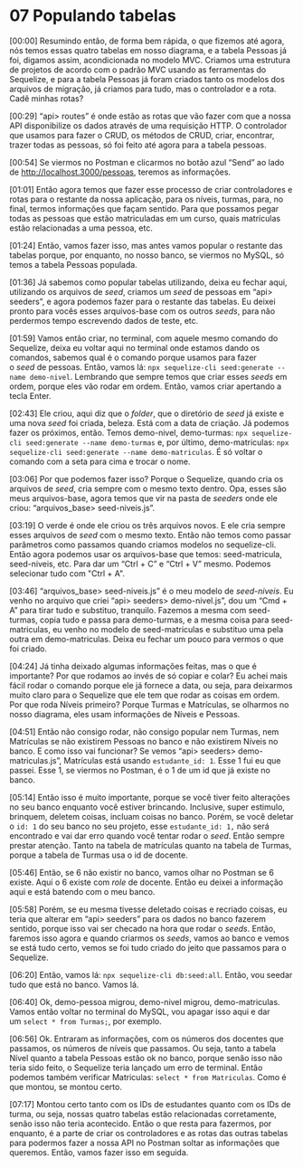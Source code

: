 # 07 Populando tabelas

[00:00] Resumindo então, de forma bem rápida, o que fizemos até agora, nós temos essas quatro tabelas em nosso diagrama, e a tabela Pessoas já foi, digamos assim, acondicionada no modelo MVC. Criamos uma estrutura de projetos de acordo com o padrão MVC usando as ferramentas do Sequelize, e para a tabela Pessoas já foram criados tanto os modelos dos arquivos de migração, já criamos para tudo, mas o controlador e a rota. Cadê minhas rotas?

[00:29] “api> routes” é onde estão as rotas que vão fazer com que a nossa API disponibilize os dados através de uma requisição HTTP. O controlador que usamos para fazer o CRUD, os métodos de CRUD, criar, encontrar, trazer todas as pessoas, só foi feito até agora para a tabela pessoas.

[00:54] Se viermos no Postman e clicarmos no botão azul “Send” ao lado de http://localhost.3000/pessoas, teremos as informações.

[01:01] Então agora temos que fazer esse processo de criar controladores e rotas para o restante da nossa aplicação, para os níveis, turmas, para, no final, termos informações que façam sentido. Para que possamos pegar todas as pessoas que estão matriculadas em um curso, quais matrículas estão relacionadas a uma pessoa, etc.

[01:24] Então, vamos fazer isso, mas antes vamos popular o restante das tabelas porque, por enquanto, no nosso banco, se viermos no MySQL, só temos a tabela Pessoas populada.

[01:36] Já sabemos como popular tabelas utilizando, deixa eu fechar aqui, utilizando os arquivos de *seed*, criamos um *seed* de pessoas em “api> seeders”, e agora podemos fazer para o restante das tabelas. Eu deixei pronto para vocês esses arquivos-base com os outros *seeds*, para não perdermos tempo escrevendo dados de teste, etc.

[01:59] Vamos então criar, no terminal, com aquele mesmo comando do Sequelize, deixa eu voltar aqui no terminal onde estamos dando os comandos, sabemos qual é o comando porque usamos para fazer o *seed* de pessoas. Então, vamos lá: `npx sequelize-cli seed:generate --name demo-nivel`. Lembrando que sempre temos que criar esses *seeds* em ordem, porque eles vão rodar em ordem. Então, vamos criar apertando a tecla Enter.

[02:43] Ele criou, aqui diz que o *folder*, que o diretório de *seed* já existe e uma nova *seed* foi criada, beleza. Está com a data de criação. Já podemos fazer os próximos, então. Temos demo-nivel, demo-turmas: `npx sequelize-cli seed:generate --name demo-turmas` e, por último, demo-matriculas: `npx sequelize-cli seed:generate --name demo-matriculas`. É só voltar o comando com a seta para cima e trocar o nome.

[03:06] Por que podemos fazer isso? Porque o Sequelize, quando cria os arquivos de *seed*, cria sempre com o mesmo texto dentro. Opa, esses são meus arquivos-base, agora temos que vir na pasta de *seeders* onde ele criou: “arquivos_base> seed-niveis.js”.

[03:19] O verde é onde ele criou os três arquivos novos. E ele cria sempre esses arquivos de *seed* com o mesmo texto. Então não temos como passar parâmetros como passamos quando criamos modelos no sequelize-cli. Então agora podemos usar os arquivos-base que temos: seed-matricula, seed-niveis, etc. Para dar um “Ctrl + C” e “Ctrl + V” mesmo. Podemos selecionar tudo com "Ctrl + A".

[03:46] “arquivos_base> seed-niveis.js” é o meu modelo de *seed-niveis*. Eu venho no arquivo que criei “api> seeders> demo-nivel.js”, dou um “Cmd + A” para tirar tudo e substituo, tranquilo. Fazemos a mesma com seed-turmas, copia tudo e passa para demo-turmas, e a mesma coisa para seed-matriculas, eu venho no modelo de seed-matriculas e substituo uma pela outra em demo-matriculas. Deixa eu fechar um pouco para vermos o que foi criado.

[04:24] Já tinha deixado algumas informações feitas, mas o que é importante? Por que rodamos ao invés de só copiar e colar? Eu achei mais fácil rodar o comando porque ele já fornece a data, ou seja, para deixarmos muito claro para o Sequelize que ele tem que rodar as coisas em ordem. Por que roda Níveis primeiro? Porque Turmas e Matrículas, se olharmos no nosso diagrama, eles usam informações de Níveis e Pessoas.

[04:51] Então não consigo rodar, não consigo popular nem Turmas, nem Matrículas se não existirem Pessoas no banco e não existirem Níveis no banco. E como isso vai funcionar? Se vemos “api> seeders> demo-matriculas.js”, Matrículas está usando `estudante_id: 1`. Esse 1 fui eu que passei. Esse 1, se viermos no Postman, é o 1 de um id que já existe no banco.

[05:14] Então isso é muito importante, porque se você tiver feito alterações no seu banco enquanto você estiver brincando. Inclusive, super estimulo, brinquem, deletem coisas, incluam coisas no banco. Porém, se você deletar o `id: 1` do seu banco no seu projeto, esse `estudante_id: 1,` não será encontrado e vai dar erro quando você tentar rodar o *seed*. Então sempre prestar atenção. Tanto na tabela de matrículas quanto na tabela de Turmas, porque a tabela de Turmas usa o id de docente.

[05:46] Então, se 6 não existir no banco, vamos olhar no Postman se 6 existe. Aqui o 6 existe com *role* de docente. Então eu deixei a informação aqui e está batendo com o meu banco.

[05:58] Porém, se eu mesma tivesse deletado coisas e recriado coisas, eu teria que alterar em “api> seeders” para os dados no banco fazerem sentido, porque isso vai ser checado na hora que rodar o *seeds*. Então, faremos isso agora e quando criarmos os *seeds*, vamos ao banco e vemos se está tudo certo, vemos se foi tudo criado do jeito que passamos para o Sequelize.

[06:20] Então, vamos lá: `npx sequelize-cli db:seed:all`. Então, vou seedar tudo que está no banco. Vamos lá.

[06:40] Ok, demo-pessoa migrou, demo-nivel migrou, demo-matriculas. Vamos então voltar no terminal do MySQL, vou apagar isso aqui e dar um `select * from Turmas;`, por exemplo.

[06:56] Ok. Entraram as informações, com os números dos docentes que passamos, os números de níveis que passamos. Ou seja, tanto a tabela Nível quanto a tabela Pessoas estão ok no banco, porque senão isso não teria sido feito, o Sequelize teria lançado um erro de terminal. Então podemos também verificar Matriculas: `select * from Matriculas`. Como é que montou, se montou certo.

[07:17] Montou certo tanto com os IDs de estudantes quanto com os IDs de turma, ou seja, nossas quatro tabelas estão relacionadas corretamente, senão isso não teria acontecido. Então o que resta para fazermos, por enquanto, é a parte de criar os controladores e as rotas das outras tabelas para podermos fazer a nossa API no Postman soltar as informações que queremos. Então, vamos fazer isso em seguida.
